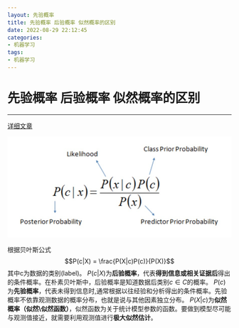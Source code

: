 ```yaml
---
layout: 先验概率
title: 先验概率 后验概率 似然概率的区别
date: 2022-08-29 22:12:45
categories:
- 机器学习
tags:
- 机器学习
---
```


# 先验概率 后验概率 似然概率的区别
---

<!--more-->
[详细文章](https://zhuanlan.zhihu.com/p/397960221#:~:text=%E5%9C%A8%E6%9C%B4%E7%B4%A0%E8%B4%9D%E5%8F%B6%E6%96%AF%E4%B8%AD%EF%BC%8C%E7%B1%BB%E5%88%AB%20c%20%E7%9A%84%E6%A6%82%E7%8E%87%E5%B0%B1%E6%98%AF%E5%85%88%E9%AA%8C%E6%A6%82%E7%8E%87%EF%BC%8C%E8%A1%A8%E7%A4%BA%E4%B8%BA%20P%20%28c%29%20%E3%80%82%202%20%E5%90%8E%E9%AA%8C%E6%A6%82%E7%8E%87%EF%BC%88posterior,%E5%90%8E%EF%BC%8C%E7%B1%BB%E5%88%AB%20c%20in%20C%20%E7%9A%84%E6%A6%82%E7%8E%87%20P%20%28c%7Cx%29%20%E3%80%82)
<center>
<img src="https://raw.githubusercontent.com/Kiligku/images/master/v2-25c52013337577b8a25efeedbabf5320_1440w.jpg" >
</center>


根据贝叶斯公式
$$P(c|X) = \frac{P(X|c)P(c)}{P(X)}$$
其中c为数据的类别(label)。
$P(c|X)$为**后验概率**，代表**得到信息或相关证据后**得出的条件概率。在朴素贝叶斯中，后验概率是知道数据后类别$c\in C$的概率。
$P(c)$为**先验概率**，代表未得到信息时,通常根据以往经验和分析得出的条件概率。先验概率不依靠观测数据的概率分布，也就是说与其他因素独立分布。
$P(X|c)$为**似然概率（似然\似然函数）**，似然函数为关于统计模型参数的函数。要做到模型尽可能与观测值接近，就需要利用观测值进行**极大似然估计**。

